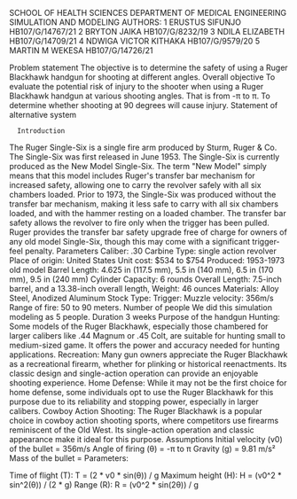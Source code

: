 SCHOOL OF HEALTH SCIENCES
DEPARTMENT OF MEDICAL ENGINEERING
                                        SIMULATION AND MODELING 
AUTHORS:
1	ERUSTUS SIFUNJO	HB107/G/14767/21
2	BRYTON JAIKA	HB107/G/8232/19
3	NDILA ELIZABETH	HB107/G/14709/21
4	NDWIGA VICTOR KITHAKA	HB107/G/9579/20
5	MARTIN M WEKESA	HB107/G/14726/21










Problem statement
The objective is to determine the safety of using a Ruger Blackhawk handgun for shooting at different angles.
Overall objective
To evaluate the potential risk of injury to the shooter when using a Ruger Blackhawk handgun at various shooting angles. That is from -π to π.
To determine whether shooting at 90 degrees will cause injury.
Statement of alternative system

      Introduction 
The Ruger Single-Six is a single fire arm produced by Sturm, Ruger & Co. The Single-Six was first released in June 1953.
The Single-Six is currently produced as the New Model Single-Six. The term "New Model" simply means that this model includes Ruger's transfer bar mechanism for increased safety, allowing one to carry the revolver safely with all six chambers loaded. Prior to 1973, the Single-Six was produced without the transfer bar mechanism, making it less safe to carry with all six chambers loaded, and with the hammer resting on a loaded chamber. The transfer bar safety allows the revolver to fire only when the trigger has been pulled. Ruger provides the transfer bar safety upgrade free of charge for owners of any old model Single-Six, though this may come with a significant trigger-feel penalty.
Parameters
Caliber: .30 Carbine
Type: single action revolver
Place of origin: United States
Unit cost: $534 to $754
Produced: 1953-1973 old model
Barrel Length: 4.625 in (117.5 mm),  5.5 in (140 mm),  6.5 in (170 mm), 9.5 in (240 mm) 
Cylinder Capacity:  6 rounds
Overall Length: 7.5-inch barrel, and a 13.38-inch overall length,
Weight: 46 ounces
Materials: Alloy Steel, Anodized Aluminum
Stock Type: 
Trigger: 
Muzzle velocity: 356m/s
Range of fire: 50 to 90 meters.
Number of people
We did this simulation modeling as 5 people.
Duration
 3 weeks
Purpose of the handgun
Hunting: Some models of the Ruger Blackhawk, especially those chambered for larger calibers like .44 Magnum or .45 Colt, are suitable for hunting small to medium-sized game. It offers the power and accuracy needed for hunting applications.
Recreation: Many gun owners appreciate the Ruger Blackhawk as a recreational firearm, whether for plinking or historical reenactments. Its classic design and single-action operation can provide an enjoyable shooting experience.
Home Defense: While it may not be the first choice for home defense, some individuals opt to use the Ruger Blackhawk for this purpose due to its reliability and stopping power, especially in larger calibers.
Cowboy Action Shooting: The Ruger Blackhawk is a popular choice in cowboy action shooting sports, where competitors use firearms reminiscent of the Old West. Its single-action operation and classic appearance make it ideal for this purpose.
Assumptions
Initial velocity (v0) of the bullet = 356m/s
Angle of firing (θ) = -π to π
Gravity (g) = 9.81 m/s²
Mass of the bullet =
Parameters:

Time of flight (T): T = (2 * v0 * sin(θ)) / g
Maximum height (H): H = (v0^2 * sin^2(θ)) / (2 * g)
Range (R): R = (v0^2 * sin(2θ)) / g

